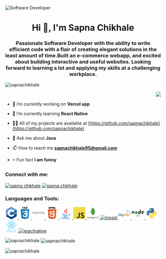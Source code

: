 <img src="https://github.com/sapnachikhale/sapnachikhale/assets/155234585/fa9a53ea-f29f-4d27-bd98-300c569a2fc0" width="1500" height="400" alt="Software Developer">

<h1 align="center">Hi 👋, I'm Sapna Chikhale</h1>
<h3 align="center">Passionate Software Developer with the ability to write efficient code with a flair of creating elegant solutions in the least amount of time.Built an e-commerce webapp, and excited about building interactive and useful websites. Looking forward to learning a lot and applying my skills at a challenging workplace.</h3>

<p align="left"> <img src="https://komarev.com/ghpvc/?username=sapnachikhale&label=Profile%20views&color=0e75b6&style=flat" alt="sapnachikhale" /> </p>
<img src="https://github.com/sapnachikhale/sapnachikhale/assets/155234585/b032c294-4ded-4c93-9939-caef532627ed" align="right"/>
<p align="left"> <a href="https://twitter.com/" target="blank"><img src="https://img.shields.io/twitter/follow/?logo=twitter&style=for-the-badge" alt="" ></a> </p>

- 🔭 I’m currently working on **Vercel app**

- 🌱 I’m currently learning **React Native**

- 👨‍💻 All of my projects are available at [https://github.com/sapnachikhale](https://github.com/sapnachikhale)

- 💬 Ask me about **Java**

- 📫 How to reach me **sapnachikhale95@gmail.com**

- ⚡ Fun fact **I am funny**

<h3 align="left">Connect with me:</h3>
<p align="left">
<a href="https://linkedin.com/in/sapna chikhale" target="blank"><img align="center" src="https://raw.githubusercontent.com/rahuldkjain/github-profile-readme-generator/master/src/images/icons/Social/linked-in-alt.svg" alt="sapna chikhale" height="30" width="40" /></a>
<a href="https://fb.com/sapna chikhale" target="blank"><img align="center" src="https://raw.githubusercontent.com/rahuldkjain/github-profile-readme-generator/master/src/images/icons/Social/facebook.svg" alt="sapna chikhale" height="30" width="40" /></a>
</p>

<h3 align="left">Languages and Tools:</h3>
<p align="left"> 
  <a href="https://www.w3schools.com/cpp/" target="_blank" rel="noreferrer"> <img src="https://raw.githubusercontent.com/devicons/devicon/master/icons/cplusplus/cplusplus-original.svg" alt="cplusplus" width="40" height="40" /> </a> <a href="https://www.w3schools.com/css/" target="_blank" rel="noreferrer"> <img src="https://raw.githubusercontent.com/devicons/devicon/master/icons/css3/css3-original-wordmark.svg" alt="css3" width="40" height="40"/> </a> <a href="https://expressjs.com" target="_blank" rel="noreferrer"> <img src="https://raw.githubusercontent.com/devicons/devicon/master/icons/express/express-original-wordmark.svg" alt="express" width="40" height="40"/> </a><a href="https://www.w3.org/html/" target="_blank" rel="noreferrer"> <img src="https://raw.githubusercontent.com/devicons/devicon/master/icons/html5/html5-original-wordmark.svg" alt="html5" width="40" height="40"/> </a> <a href="https://www.java.com" target="_blank" rel="noreferrer"> <img src="https://raw.githubusercontent.com/devicons/devicon/master/icons/java/java-original.svg" alt="java" width="40" height="40"/> </a> <a href="https://developer.mozilla.org/en-US/docs/Web/JavaScript" target="_blank" rel="noreferrer"> <img src="https://raw.githubusercontent.com/devicons/devicon/master/icons/javascript/javascript-original.svg" alt="javascript" width="40" height="40"/> </a> <a href="https://www.mongodb.com/" target="_blank" rel="noreferrer"> <img src="https://raw.githubusercontent.com/devicons/devicon/master/icons/mongodb/mongodb-original-wordmark.svg" alt="mongodb" width="40" height="40"/> </a> <a href="https://www.microsoft.com/en-us/sql-server" target="_blank" rel="noreferrer"> <img src="https://www.svgrepo.com/show/303229/microsoft-sql-server-logo.svg" alt="mssql" width="40" height="40"/> </a> <a href="https://www.mysql.com/" target="_blank" rel="noreferrer"> <img src="https://raw.githubusercontent.com/devicons/devicon/master/icons/mysql/mysql-original-wordmark.svg" alt="mysql" width="40" height="40"/> </a> <a href="https://nodejs.org" target="_blank" rel="noreferrer"> <img src="https://raw.githubusercontent.com/devicons/devicon/master/icons/nodejs/nodejs-original-wordmark.svg" alt="nodejs" width="40" height="40"/> </a> <a href="https://www.python.org" target="_blank" rel="noreferrer"> <img src="https://raw.githubusercontent.com/devicons/devicon/master/icons/python/python-original.svg" alt="python" width="40" height="40"/> </a> <a href="https://reactjs.org/" target="_blank" rel="noreferrer"> <img src="https://raw.githubusercontent.com/devicons/devicon/master/icons/react/react-original-wordmark.svg" alt="react" width="40" height="40"/> </a> <a href="https://reactnative.dev/" target="_blank" rel="noreferrer"> <img src="https://reactnative.dev/img/header_logo.svg" alt="reactnative" width="40" height="40"/> </a> </p>

<p><img align="left" src="https://github-readme-stats.vercel.app/api/top-langs?username=sapnachikhale&show_icons=true&locale=en&layout=compact" alt="sapnachikhale" /></p>

<p>&nbsp;<img align="center" src="https://github-readme-stats.vercel.app/api?username=sapnachikhale&show_icons=true&locale=en" alt="sapnachikhale" /></p>

<p><img align="center" src="https://github-readme-streak-stats.herokuapp.com/?user=sapnachikhale&" alt="sapnachikhale" /></p>
